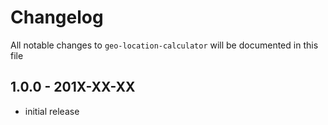 # Changelog

All notable changes to `geo-location-calculator` will be documented in this file

## 1.0.0 - 201X-XX-XX

- initial release

